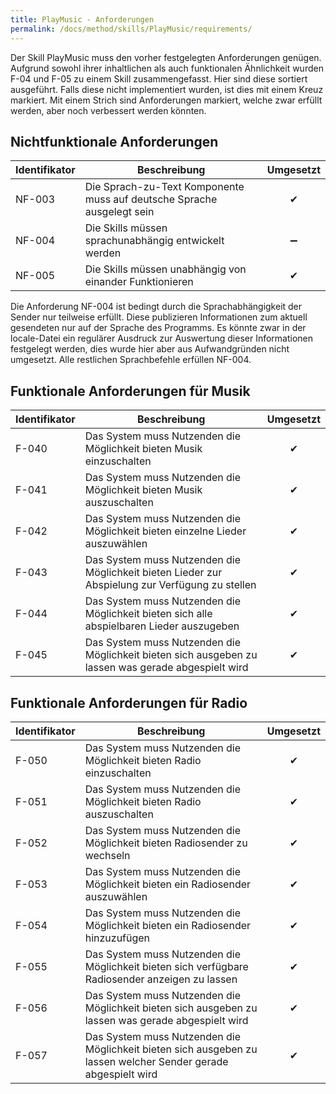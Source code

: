 ```yaml
---
title: PlayMusic - Anforderungen
permalink: /docs/method/skills/PlayMusic/requirements/
---
```


Der Skill PlayMusic muss den vorher festgelegten Anforderungen genügen. Aufgrund sowohl ihrer inhaltlichen als auch funktionalen Ähnlichkeit wurden F-04 und F-05 zu einem Skill zusammengefasst. Hier sind diese sortiert ausgeführt. Falls diese nicht implementiert wurden, ist dies mit einem Kreuz markiert. Mit einem Strich sind Anforderungen markiert, welche zwar erfüllt werden, aber noch verbessert werden könnten. 

## Nichtfunktionale Anforderungen

| Identifikator | Beschreibung                                                                                                  | Umgesetzt |
|--------|------------------------------------------------------------------------|:---:|
| NF-003 | Die Sprach-zu-Text Komponente muss auf deutsche Sprache ausgelegt sein | ✔ |
| NF-004 | Die Skills müssen sprachunabhängig entwickelt werden                   | ➖ |
| NF-005 | Die Skills müssen unabhängig von einander Funktionieren                | ✔ |

Die Anforderung NF-004 ist bedingt durch die Sprachabhängigkeit der Sender nur teilweise erfüllt. Diese publizieren Informationen zum aktuell gesendeten nur auf der Sprache des Programms. Es könnte zwar in der locale-Datei ein regulärer Ausdruck zur Auswertung dieser Informationen festgelegt werden, dies wurde hier aber aus Aufwandgründen nicht umgesetzt.  Alle restlichen Sprachbefehle erfüllen NF-004.


## Funktionale Anforderungen für Musik

| Identifikator | Beschreibung                                                                                                  | Umgesetzt |
|-------|-----------------------------------------------------------------------------------------------------|:---:|
| F-040 | Das System muss Nutzenden die Möglichkeit bieten Musik einzuschalten                                | ✔ |
| F-041 | Das System muss Nutzenden die Möglichkeit bieten Musik auszuschalten                                | ✔ |
| F-042 | Das System muss Nutzenden die Möglichkeit bieten einzelne Lieder auszuwählen                        | ✔ |
| F-043 | Das System muss Nutzenden die Möglichkeit bieten Lieder zur Abspielung zur Verfügung zu stellen     | ✔ |
| F-044 | Das System muss Nutzenden die Möglichkeit bieten sich alle abspielbaren Lieder auszugeben           | ✔ |
| F-045 | Das System muss Nutzenden die Möglichkeit bieten sich ausgeben zu lassen was gerade abgespielt wird | ✔ |

## Funktionale Anforderungen für Radio

| Identifikator | Beschreibung                                                                                                  | Umgesetzt |
|-------|----------------------------------------------------------------------------------------------------------------|:---:|
| F-050 | Das System muss Nutzenden die Möglichkeit bieten Radio einzuschalten                                           | ✔ |
| F-051 | Das System muss Nutzenden die Möglichkeit bieten Radio auszuschalten                                           | ✔ |
| F-052 | Das System muss Nutzenden die Möglichkeit bieten Radiosender zu wechseln                                       | ✔ |
| F-053 | Das System muss Nutzenden die Möglichkeit bieten ein Radiosender auszuwählen                                   | ✔ |
| F-054 | Das System muss Nutzenden die Möglichkeit bieten ein Radiosender hinzuzufügen                                  | ✔ |
| F-055 | Das System muss Nutzenden die Möglichkeit bieten sich verfügbare Radiosender anzeigen zu lassen                | ✔ |
| F-056 | Das System muss Nutzenden die Möglichkeit bieten sich ausgeben zu lassen was gerade abgespielt wird            | ✔ |
| F-057 | Das System muss Nutzenden die Möglichkeit bieten sich ausgeben zu lassen welcher Sender gerade abgespielt wird | ✔ |
